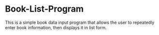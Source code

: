 # Book-List-Program
This is a simple book data input program that allows the user to repeatedly enter book information, then displays it in list form.